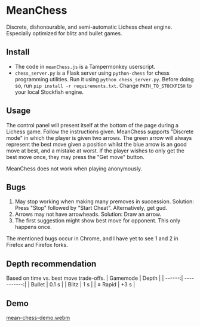 # MeanChess
Discrete, dishonourable, and semi-automatic Lichess cheat engine. Especially optimized for blitz and bullet games.

## Install
* The code in `meanChess.js` is a Tampermonkey userscript. 
* `chess_server.py` is a Flask server using `python-chess` for chess programming utilities. Run it using `python chess_server.py`. Before doing so, run `pip install -r requirements.txt`. Change `PATH_TO_STOCKFISH` to your local Stockfish engine.

## Usage
The control panel will present itself at the bottom of the page during a Lichess game. Follow the instructions given. MeanChess supports "Discrete mode" in which the player is given two arrows. The green arrow will always represent the best move given a position whilst the blue arrow is an good move at best, and a mistake at worst. If the player wishes to only get the best move once, they may press the "Get move" button.  

MeanChess does not work when playing anonymously.

## Bugs
1. May stop working when making many premoves in succession. Solution: Press "Stop" followed by "Start Cheat". Alternatively, get gud.
2. Arrows may not have arrowheads. Solution: Draw an arrow.
3. The first suggestion might show best move for opponent. This only happens once.

The mentioned bugs occur in Chrome, and I have yet to see 1 and 2 in Firefox and Firefox forks.

## Depth recommendation
Based on time vs. best move trade-offs.
| Gamemode | Depth |
| ------:| -----------:|
| Bullet       | 0.1 s |
| Blitz        | 1 s |
| $\geq$ Rapid | +3 s |

## Demo
[mean-chess-demo.webm](https://github.com/sanglantes/mean-chess/assets/101125878/942a80c3-8ea4-4c80-91e6-7f7392106fe3)

